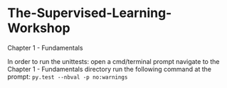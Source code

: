 # The-Supervised-Learning-Workshop
Chapter 1 - Fundamentals

In order to run the unittests:
	open a cmd/terminal prompt
	navigate to the Chapter 1 - Fundamentals directory
	run the following command at the prompt:
`py.test --nbval -p no:warnings`